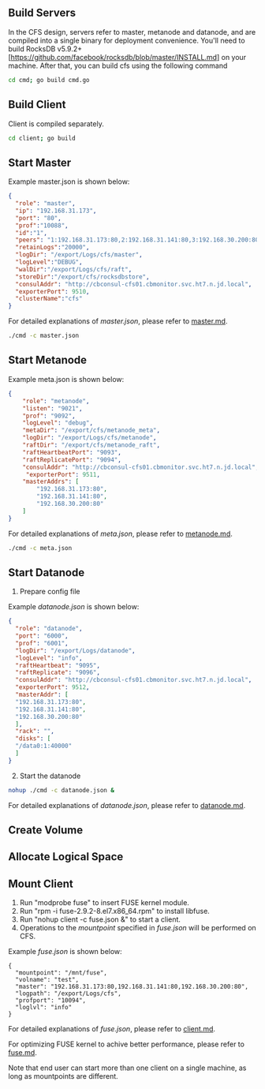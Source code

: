## Build Servers

In the CFS design, servers refer to master, metanode and datanode, and are compiled into a single binary for deployment convenience.
You'll need to build RocksDB v5.9.2+ [https://github.com/facebook/rocksdb/blob/master/INSTALL.md] on your machine.
After that, you can build cfs using the following command

```bash
cd cmd; go build cmd.go
```

## Build Client

Client is compiled separately.

```bash
cd client; go build
```

## Start Master

Example master.json is shown below:
```json
{
  "role": "master",
  "ip": "192.168.31.173",
  "port": "80",
  "prof":"10088",
  "id":"1",
  "peers": "1:192.168.31.173:80,2:192.168.31.141:80,3:192.168.30.200:80",
  "retainLogs":"20000",
  "logDir": "/export/Logs/cfs/master",
  "logLevel":"DEBUG",
  "walDir":"/export/Logs/cfs/raft",
  "storeDir":"/export/cfs/rocksdbstore",
  "consulAddr": "http://cbconsul-cfs01.cbmonitor.svc.ht7.n.jd.local",
  "exporterPort": 9510,
  "clusterName":"cfs"
}
```
For detailed explanations of *master.json*, please refer to [master.md](user-guide/master.md).
```bash
./cmd -c master.json
```

## Start Metanode
Example meta.json is shown below:

```json
{
    "role": "metanode",
    "listen": "9021",
    "prof": "9092",
    "logLevel": "debug",
    "metaDir": "/export/cfs/metanode_meta",
    "logDir": "/export/Logs/cfs/metanode",
    "raftDir": "/export/cfs/metanode_raft",
    "raftHeartbeatPort": "9093",
    "raftReplicatePort": "9094",
    "consulAddr": "http://cbconsul-cfs01.cbmonitor.svc.ht7.n.jd.local",
     "exporterPort": 9511,
    "masterAddrs": [
        "192.168.31.173:80",
        "192.168.31.141:80",
        "192.168.30.200:80"
    ]
}
```
For detailed explanations of *meta.json*, please refer to [metanode.md](user-guide/metanode.md).
```bash
./cmd -c meta.json
```
## Start Datanode

1. Prepare config file

Example *datanode.json* is shown below:

```json
{
  "role": "datanode",
  "port": "6000",
  "prof": "6001",
  "logDir": "/export/Logs/datanode",
  "logLevel": "info",
  "raftHeartbeat": "9095",
  "raftReplicate": "9096",
  "consulAddr": "http://cbconsul-cfs01.cbmonitor.svc.ht7.n.jd.local",
  "exporterPort": 9512,
  "masterAddr": [
  "192.168.31.173:80",
  "192.168.31.141:80",
  "192.168.30.200:80"
  ],
  "rack": "",
  "disks": [
  "/data0:1:40000"
  ]  
}
```

2. Start the datanode

```bash
nohup ./cmd -c datanode.json &
```

For detailed explanations of *datanode.json*, please refer to [datanode.md](user-guide/datanode.md).

## Create Volume

## Allocate Logical Space

## Mount Client

1. Run "modprobe fuse" to insert FUSE kernel module.
2. Run "rpm -i fuse-2.9.2-8.el7.x86_64.rpm" to install libfuse.
3. Run "nohup client -c fuse.json &" to start a client.
4. Operations to the *mountpoint* specified in *fuse.json* will be performed on CFS.

Example *fuse.json* is shown below:

```text
{
  "mountpoint": "/mnt/fuse",
  "volname": "test",
  "master": "192.168.31.173:80,192.168.31.141:80,192.168.30.200:80",
  "logpath": "/export/Logs/cfs",
  "profport": "10094",
  "loglvl": "info"
}
```

For detailed explanations of *fuse.json*, please refer to [client.md](user-guide/client.md).

For optimizing FUSE kernel to achive better performance, please refer to [fuse.md](performance/fuse.md).

Note that end user can start more than one client on a single machine, as long as mountpoints are different.
